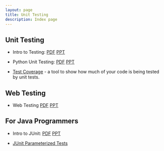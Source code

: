 ```yaml
---
layout: page
title: Unit Testing
description: Index page
---
```


## Unit Testing

* Intro to Testing: [PDF](Intro-to-Testing.pdf) [PPT](Intro-to-Testing.ppt)

* Python Unit Testing: [PDF](PythonUnitTesting.pdf) [PPT](PythonUnitTesting.ppt)

* [Test Coverage](test-coverage.md) - a tool to show how much of your code is being tested by unit tests.

## Web Testing
* Web Testing [PDF](WebTesting.pdf) [PPT](WebTesting.ppt)

## For Java Programmers

* Intro to JUnit: [PDF](JUnit.pdf) [PPT](JUnit.ppt)

* [JUnit Parameterized Tests](JUnitParams-tutorial.pdf)


